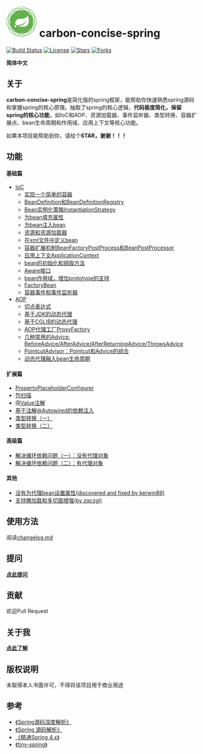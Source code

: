 # <img src="assets/spring-framework.png" width="80" height="80"> carbon-concise-spring
[![Build Status](https://img.shields.io/badge/build-passing-brightgreen)](https://github.com/CarbonAnimal/mini-spring)
[![License](https://img.shields.io/badge/license-Apache%202-4EB1BA.svg)](https://www.apache.org/licenses/LICENSE-2.0.html)
[![Stars](https://img.shields.io/github/stars/CarbonAnimal/mini-spring)](https://img.shields.io/github/stars/CarbonAnimal/mini-spring)
[![Forks](https://img.shields.io/github/forks/CarbonAnimal/mini-spring)](https://img.shields.io/github/forks/CarbonAnimal/mini-spring)

**简体中文**

## 关于

**carbon-concise-spring**是简化版的spring框架，能帮助你快速熟悉spring源码和掌握spring的核心原理。抽取了spring的核心逻辑，**代码极度简化，保留spring的核心功能**，如IoC和AOP、资源加载器、事件监听器、类型转换、容器扩展点、bean生命周期和作用域、应用上下文等核心功能。

如果本项目能帮助到你，请给个**STAR，谢谢！！！**

## 功能
#### 基础篇
* [IoC](https://github.com/CarbonAnimal/mini-spring/blob/main/changelog.md#基础篇IoC)
    * [实现一个简单的容器](https://github.com/CarbonAnimal/mini-spring/blob/main/changelog.md#最简单的bean容器)
    * [BeanDefinition和BeanDefinitionRegistry](https://github.com/CarbonAnimal/mini-spring/blob/main/changelog.md#BeanDefinition和BeanDefinitionRegistry)
    * [Bean实例化策略InstantiationStrategy](https://github.com/CarbonAnimal/mini-spring/blob/main/changelog.md#Bean实例化策略InstantiationStrategy)
    * [为bean填充属性](https://github.com/CarbonAnimal/mini-spring/blob/main/changelog.md#为bean填充属性)
    * [为bean注入bean](https://github.com/CarbonAnimal/mini-spring/blob/main/changelog.md#为bean注入bean)
    * [资源和资源加载器](https://github.com/CarbonAnimal/mini-spring/blob/main/changelog.md#资源和资源加载器)
    * [在xml文件中定义bean](https://github.com/CarbonAnimal/mini-spring/blob/main/changelog.md#在xml文件中定义bean)
    * [容器扩展机制BeanFactoryPostProcess和BeanPostProcessor](https://github.com/CarbonAnimal/mini-spring/blob/main/changelog.md#BeanFactoryPostProcess和BeanPostProcessor)
    * [应用上下文ApplicationContext](https://github.com/CarbonAnimal/mini-spring/blob/main/changelog.md#应用上下文ApplicationContext)
    * [bean的初始化和销毁方法](https://github.com/CarbonAnimal/mini-spring/blob/main/changelog.md#bean的初始化和销毁方法)
    * [Aware接口](https://github.com/CarbonAnimal/mini-spring/blob/main/changelog.md#Aware接口)
    * [bean作用域，增加prototype的支持](https://github.com/CarbonAnimal/mini-spring/blob/main/changelog.md#bean作用域增加prototype的支持)
    * [FactoryBean](https://github.com/CarbonAnimal/mini-spring/blob/main/changelog.md#FactoryBean)
    * [容器事件和事件监听器](https://github.com/CarbonAnimal/mini-spring/blob/main/changelog.md#容器事件和事件监听器)
* [AOP](https://github.com/CarbonAnimal/mini-spring/blob/main/changelog.md#基础篇AOP)
    * [切点表达式](https://github.com/CarbonAnimal/mini-spring/blob/main/changelog.md#切点表达式)
    * [基于JDK的动态代理](https://github.com/CarbonAnimal/mini-spring/blob/main/changelog.md#基于JDK的动态代理)
    * [基于CGLIB的动态代理](https://github.com/CarbonAnimal/mini-spring/blob/main/changelog.md#基于CGLIB的动态代理)
    * [AOP代理工厂ProxyFactory](https://github.com/CarbonAnimal/mini-spring/blob/main/changelog.md#AOP代理工厂)
    * [几种常用的Advice: BeforeAdvice/AfterAdvice/AfterReturningAdvice/ThrowsAdvice](https://github.com/CarbonAnimal/mini-spring/blob/main/changelog.md#几种常用的AdviceBeforeAdviceAfterAdviceAfterReturningAdviceThrowsAdvice)
    * [PointcutAdvisor：Pointcut和Advice的组合](https://github.com/CarbonAnimal/mini-spring/blob/main/changelog.md#pointcutadvisorpointcut和advice的组合)
    * [动态代理融入bean生命周期](https://github.com/CarbonAnimal/mini-spring/blob/main/changelog.md#动态代理融入bean生命周期)


#### 扩展篇
* [PropertyPlaceholderConfigurer](https://github.com/CarbonAnimal/mini-spring/blob/main/changelog.md#propertyplaceholderconfigurer)
* [包扫描](https://github.com/CarbonAnimal/mini-spring/blob/main/changelog.md#包扫描)
* [@Value注解](https://github.com/CarbonAnimal/mini-spring/blob/main/changelog.md#value注解)
* [基于注解@Autowired的依赖注入](https://github.com/CarbonAnimal/mini-spring/blob/main/changelog.md#autowired注解)
* [类型转换（一）](https://github.com/CarbonAnimal/mini-spring/blob/main/changelog.md#类型转换一)
* [类型转换（二）](https://github.com/CarbonAnimal/mini-spring/blob/main/changelog.md#类型转换二)

#### 高级篇
* [解决循环依赖问题（一）：没有代理对象](https://github.com/CarbonAnimal/mini-spring/blob/main/changelog.md#解决循环依赖问题一没有代理对象)
* [解决循环依赖问题（二）：有代理对象](https://github.com/CarbonAnimal/mini-spring/blob/main/changelog.md#解决循环依赖问题二有代理对象)

#### 其他
* [没有为代理bean设置属性(discovered and fixed by kerwin89)](https://github.com/CarbonAnimal/mini-spring/blob/main/changelog.md#bug-fix没有为代理bean设置属性discovered-and-fixed-by-kerwin89)
* [支持懒加载和多切面增强(by zqczgl)](https://github.com/CarbonAnimal/mini-spring/blob/main/changelog.md#支持懒加载和多切面增强by-zqczgl)

## 使用方法
阅读[changelog.md](https://github.com/CarbonAnimal/mini-spring/blob/main/changelog.md)

## 提问
[**点此提问**](https://github.com/CarbonAnimal/mini-spring/issues/4)

## 贡献
欢迎Pull Request

## 关于我
[**点此了解**](https://github.com/CarbonAnimal)


## 版权说明
未取得本人书面许可，不得将该项目用于商业用途

## 参考
- [《Spring源码深度解析》](https://book.douban.com/subject/25866350/)
- [《Spring 源码解析》](http://svip.iocoder.cn/categories/Spring)
- [《精通Spring 4.x》](https://book.douban.com/subject/26952826/)
- [《tiny-spring》](https://github.com/code4craft/tiny-spring)

